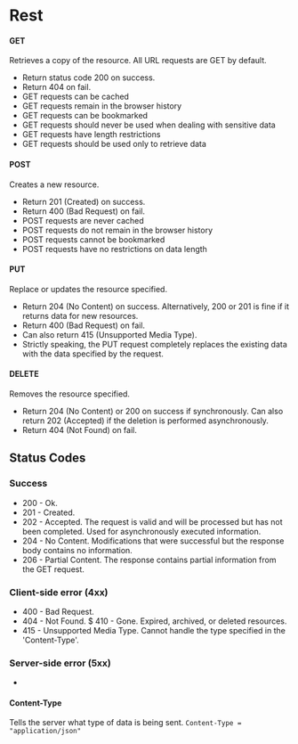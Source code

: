 # Rest

#### GET
Retrieves a copy of the resource. All URL requests are GET by default.

* Return status code 200 on success.
* Return 404 on fail.
* GET requests can be cached
* GET requests remain in the browser history
* GET requests can be bookmarked
* GET requests should never be used when dealing with sensitive data
* GET requests have length restrictions
* GET requests should be used only to retrieve data

#### POST
Creates a new resource.

* Return 201 (Created) on success.
* Return 400 (Bad Request) on fail.
* POST requests are never cached
* POST requests do not remain in the browser history
* POST requests cannot be bookmarked
* POST requests have no restrictions on data length

#### PUT
Replace or updates the resource specified.

* Return 204 (No Content) on success. Alternatively, 200 or 201 is fine if it returns data for new resources.
* Return 400 (Bad Request) on fail.
* Can also return 415 (Unsupported Media Type).
* Strictly speaking, the PUT request completely replaces the existing data with the data specified by the request.

#### DELETE
Removes the resource specified.

* Return 204 (No Content) or 200 on success if synchronously. Can also return 202 (Accepted) if the deletion is performed asynchronously.
* Return 404 (Not Found) on fail.

## Status Codes
### Success
* 200 - Ok.
* 201 - Created.
* 202 - Accepted. The request is valid and will be processed but has not been completed. Used for asynchronously executed information.
* 204 - No Content. Modifications that were successful but the response body contains no information.
* 206 - Partial Content. The response contains partial information from the GET request.

### Client-side error (4xx)
* 400 - Bad Request.
* 404 - Not Found.
$ 410 - Gone. Expired, archived, or deleted resources.
* 415 - Unsupported Media Type. Cannot handle the type specified in the 'Content-Type'.

### Server-side error (5xx)
*

#### Content-Type
Tells the server what type of data is being sent.
`Content-Type = "application/json"`

